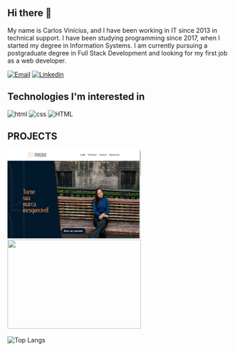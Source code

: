 ## Hi there 👋
My name is Carlos Vinícius, and I have been working in IT since 2013 in technical support. I have been studying programming since 2017, when I started my degree in Information Systems. I am currently pursuing a postgraduate degree in Full Stack Development and looking for my first job as a web developer.

[![Email](https://img.shields.io/badge/Gmail-D14836?style=for-the-badge&logo=gmail&logoColor=white)](mailto:carlos.vinicius2012@gmail.com)
[![Linkedin](https://img.shields.io/badge/LinkedIn-0077B5?style=for-the-badge&logo=linkedin&logoColor=white)](linkedin.com/in/carlosviniciusjs)

## Technologies I'm interested in
<div style="display: inline-block">
    <img src="https://img.shields.io/badge/HTML5-E34F26?style=for-the-badge&logo=html5&logoColor=white" alt="html"/>
      <img src="https://img.shields.io/badge/CSS-239120?&style=for-the-badge&logo=css3&logoColor=white" alt="css"/>
      <img src="https://img.shields.io/badge/JavaScript-F7DF1E?style=for-the-badge&logo=javascript&logoColor=black" alt="HTML"/>
</div></br>  
</div>


## PROJECTS
<a href="https://carlosviniciusjs.github.io/DanielleDesigner/" target="_blank"><img width="300" height="200" src="https://github.com/carlosviniciusjs/carlosviniciusjs/blob/img/Danielle%20Designer.png?raw=true"/></a>
<a href="https://carlosviniciusjs.github.io/siteprefeitura/" target="_blank"><img width="300" height="200" src="https://github.com/carlosviniciusjs/carlosviniciusjs/blob/img/Prefeitura%20de%20goian%C3%A9sia.png?raw=true"/></a>



![Top Langs](https://github-readme-stats.vercel.app/api/top-langs/?username=carlosviniciusjs&size_weight=0.5&count_weight=0.5)
